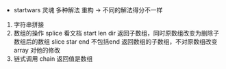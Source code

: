 - startwars 灵魂
 多种解法 重构 -> 不同的解法得分不一样
 1. 字符串拼接
 2. 数组的操作
 splice 看文档 start len  dir 返回子数组，同时原数组改变为删除子数组后的数组
 slice star end 不包括end  返回数组的子数组，不对原数组改变
 array 对他的修改
 3. 链式调用 chain
 返回值是数组
